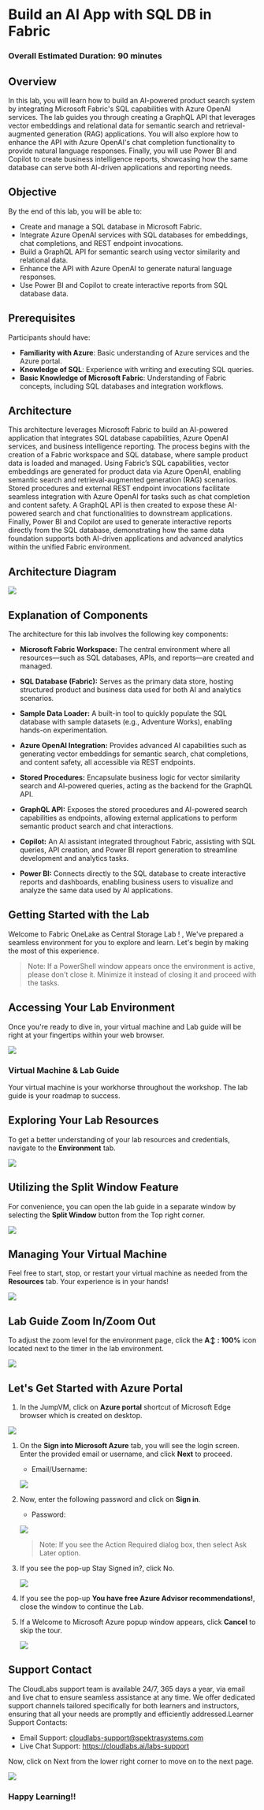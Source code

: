 # Build an AI App with SQL DB in Fabric
 
### Overall Estimated Duration: 90 minutes
 
## Overview
 
In this lab, you will learn how to build an AI-powered product search system by integrating Microsoft Fabric's SQL capabilities with Azure OpenAI services. The lab guides you through creating a GraphQL API that leverages vector embeddings and relational data for semantic search and retrieval-augmented generation (RAG) applications. You will also explore how to enhance the API with Azure OpenAI's chat completion functionality to provide natural language responses. Finally, you will use Power BI and Copilot to create business intelligence reports, showcasing how the same database can serve both AI-driven applications and reporting needs.
 
## Objective
 
By the end of this lab, you will be able to:

- Create and manage a SQL database in Microsoft Fabric.
- Integrate Azure OpenAI services with SQL databases for embeddings, chat completions, and REST endpoint invocations.
- Build a GraphQL API for semantic search using vector similarity and relational data.
- Enhance the API with Azure OpenAI to generate natural language responses.
- Use Power BI and Copilot to create interactive reports from SQL database data.
 
## Prerequisites
 
Participants should have:

- **Familiarity with Azure**: Basic understanding of Azure services and the Azure portal.
- **Knowledge of SQL**: Experience with writing and executing SQL queries.
- **Basic Knowledge of Microsoft Fabric**: Understanding of Fabric concepts, including SQL databases and integration workflows.

## Architecture

This architecture leverages Microsoft Fabric to build an AI-powered application that integrates SQL database capabilities, Azure OpenAI services, and business intelligence reporting. The process begins with the creation of a Fabric workspace and SQL database, where sample product data is loaded and managed. Using Fabric’s SQL capabilities, vector embeddings are generated for product data via Azure OpenAI, enabling semantic search and retrieval-augmented generation (RAG) scenarios. Stored procedures and external REST endpoint invocations facilitate seamless integration with Azure OpenAI for tasks such as chat completion and content safety. A GraphQL API is then created to expose these AI-powered search and chat functionalities to downstream applications. Finally, Power BI and Copilot are used to generate interactive reports directly from the SQL database, demonstrating how the same data foundation supports both AI-driven applications and advanced analytics within the unified Fabric environment.

## Architecture Diagram

![](../images/)

## Explanation of Components
 
The architecture for this lab involves the following key components:

- **Microsoft Fabric Workspace:** The central environment where all resources—such as SQL databases, APIs, and reports—are created and managed.

- **SQL Database (Fabric):** Serves as the primary data store, hosting structured product and business data used for both AI and analytics scenarios.

- **Sample Data Loader:** A built-in tool to quickly populate the SQL database with sample datasets (e.g., Adventure Works), enabling hands-on experimentation.

- **Azure OpenAI Integration:** Provides advanced AI capabilities such as generating vector embeddings for semantic search, chat completions, and content safety, all accessible via REST endpoints.

- **Stored Procedures:** Encapsulate business logic for vector similarity search and AI-powered queries, acting as the backend for the GraphQL API.

- **GraphQL API:** Exposes the stored procedures and AI-powered search capabilities as endpoints, allowing external applications to perform semantic product search and chat interactions.

- **Copilot:** An AI assistant integrated throughout Fabric, assisting with SQL queries, API creation, and Power BI report generation to streamline development and analytics tasks.

- **Power BI:** Connects directly to the SQL database to create interactive reports and dashboards, enabling business users to visualize and analyze the same data used by AI applications.

## Getting Started with the Lab
Welcome to Fabric OneLake as Central Storage Lab ! , We've prepared a seamless environment for you to explore and learn. Let's begin by making the most of this experience.

> Note: If a PowerShell window appears once the environment is active, please don't close it. Minimize it instead of closing it and proceed with the tasks.

## Accessing Your Lab Environment

Once you're ready to dive in, your virtual machine and Lab guide will be right at your fingertips within your web browser.

![](../images/)


### Virtual Machine & Lab Guide

Your virtual machine is your workhorse throughout the workshop. The lab guide is your roadmap to success.

## Exploring Your Lab Resources

To get a better understanding of your lab resources and credentials, navigate to the **Environment** tab.

![](../images/environment.png)

## Utilizing the Split Window Feature

For convenience, you can open the lab guide in a separate window by selecting the **Split Window** button from the Top right corner.

![](../images/nleg4.png)

## Managing Your Virtual Machine

Feel free to start, stop, or restart your virtual machine as needed from the **Resources** tab. Your experience is in your hands!

![](../images/resources-vm-manage.png)

##  Lab Guide Zoom In/Zoom Out

To adjust the zoom level for the environment page, click the **A↕ : 100%** icon located next to the timer in the lab environment.

![](../images/labzoom-1.png)

## Let's Get Started with Azure Portal

1. In the JumpVM, click on **Azure portal** shortcut of Microsoft Edge browser which is created on desktop.

![](../images/open-azure-portal.png)

1. On the **Sign into Microsoft Azure** tab, you will see the login screen. Enter the provided email or username, and click **Next** to proceed.

    - Email/Username: <inject key="AzureAdUserEmail"></inject>

    ![](../images/image-006.png)

1. Now, enter the following password and click on **Sign in**.

    - Password: <inject key="AzureAdUserPassword"></inject> 

    ![](../images/image-005.png)

    > Note: If you see the Action Required dialog box, then select Ask Later option.

1. If you see the pop-up Stay Signed in?, click No.

    ![](../images/Sign-in-no.png)

1. If you see the pop-up **You have free Azure Advisor recommendations!**, close the window to continue the Lab.

1. If a Welcome to Microsoft Azure popup window appears, click **Cancel** to skip the tour.

    ![](../images/Azure-cancel-tour.png)

## Support Contact

The CloudLabs support team is available 24/7, 365 days a year, via email and live chat to ensure seamless assistance at any time. We offer dedicated support channels tailored specifically for both learners and instructors, ensuring that all your needs are promptly and efficiently addressed.Learner Support Contacts:

  - Email Support: cloudlabs-support@spektrasystems.com    
  - Live Chat Support: https://cloudlabs.ai/labs-support

Now, click on Next from the lower right corner to move on to the next page.

![](../images/next-page.png)

### Happy Learning!!
